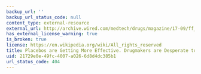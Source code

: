 ```yaml
---
backup_url: ''
backup_url_status_code: null
content_type: external-resource
external_url: http://archive.wired.com/medtech/drugs/magazine/17-09/ff_placebo_effect?currentPage=all
has_external_license_warning: true
is_broken: true
license: https://en.wikipedia.org/wiki/All_rights_reserved
title: Placebos are Getting More Effective. Drugmakers are Desperate to Know Why
uid: 21729e0e-49fc-4007-a026-6d8d4dc385b1
url_status_code: 404
---
```

